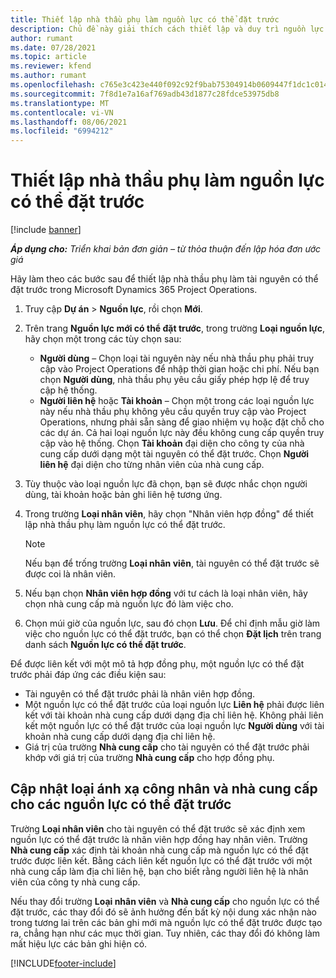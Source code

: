 ```yaml
---
title: Thiết lập nhà thầu phụ làm nguồn lực có thể đặt trước
description: Chủ đề này giải thích cách thiết lập và duy trì nguồn lực nhà thầu phụ được tạo từ người dùng và địa chỉ liên hệ trong hệ thống để có thể liên kết họ với hợp đồng phụ trong Microsoft Dynamics 365 Project Operations.
author: rumant
ms.date: 07/28/2021
ms.topic: article
ms.reviewer: kfend
ms.author: rumant
ms.openlocfilehash: c765e3c423e440f092c92f9bab75304914b0609447f1dc1c014f98801561b7a6
ms.sourcegitcommit: 7f8d1e7a16af769adb43d1877c28fdce53975db8
ms.translationtype: MT
ms.contentlocale: vi-VN
ms.lasthandoff: 08/06/2021
ms.locfileid: "6994212"
---
```

# <a name="set-up-subcontractors-as-bookable-resources"></a>Thiết lập nhà thầu phụ làm nguồn lực có thể đặt trước

[!include [banner](../../includes/dataverse-preview.md)]

_**Áp dụng cho:** Triển khai bản đơn giản – từ thỏa thuận đến lập hóa đơn ước giá_

Hãy làm theo các bước sau để thiết lập nhà thầu phụ làm tài nguyên có thể đặt trước trong Microsoft Dynamics 365 Project Operations.

1. Truy cập **Dự án** \> **Nguồn lực**, rồi chọn **Mới**.
2. Trên trang **Nguồn lực mới có thể đặt trước**, trong trường **Loại nguồn lực**, hãy chọn một trong các tùy chọn sau:

    - **Người dùng** – Chọn loại tài nguyên này nếu nhà thầu phụ phải truy cập vào Project Operations để nhập thời gian hoặc chi phí. Nếu bạn chọn **Người dùng**, nhà thầu phụ yêu cầu giấy phép hợp lệ để truy cập hệ thống.
    - **Người liên hệ** hoặc **Tài khoản** – Chọn một trong các loại nguồn lực này nếu nhà thầu phụ không yêu cầu quyền truy cập vào Project Operations, nhưng phải sẵn sàng để giao nhiệm vụ hoặc đặt chỗ cho các dự án. Cả hai loại nguồn lực này đều không cung cấp quyền truy cập vào hệ thống. Chọn **Tài khoản** đại diện cho công ty của nhà cung cấp dưới dạng một tài nguyên có thể đặt trước. Chọn **Người liên hệ** đại diện cho từng nhân viên của nhà cung cấp.

3. Tùy thuộc vào loại nguồn lực đã chọn, bạn sẽ được nhắc chọn người dùng, tài khoản hoặc bản ghi liên hệ tương ứng.
4. Trong trường **Loại nhân viên**, hãy chọn "Nhân viên hợp đồng" để thiết lập nhà thầu phụ làm nguồn lực có thể đặt trước.

    > [!NOTE]
    > Nếu bạn để trống trường **Loại nhân viên**, tài nguyên có thể đặt trước sẽ được coi là nhân viên.

5. Nếu bạn chọn **Nhân viên hợp đồng** với tư cách là loại nhân viên, hãy chọn nhà cung cấp mà nguồn lực đó làm việc cho.
6. Chọn múi giờ của nguồn lực, sau đó chọn **Lưu**. Để chỉ định mẫu giờ làm việc cho nguồn lực có thể đặt trước, bạn có thể chọn **Đặt lịch** trên trang danh sách **Nguồn lực có thể đặt trước**.

Để được liên kết với một mô tả hợp đồng phụ, một nguồn lực có thể đặt trước phải đáp ứng các điều kiện sau:

- Tài nguyên có thể đặt trước phải là nhân viên hợp đồng.
- Một nguồn lực có thể đặt trước của loại nguồn lực **Liên hệ** phải được liên kết với tài khoản nhà cung cấp dưới dạng địa chỉ liên hệ. Không phải liên kết một nguồn lực có thể đặt trước của loại nguồn lực **Người dùng** với tài khoản nhà cung cấp dưới dạng địa chỉ liên hệ.
- Giá trị của trường **Nhà cung cấp** cho tài nguyên có thể đặt trước phải khớp với giá trị của trường **Nhà cung cấp** cho hợp đồng phụ.

## <a name="update-the-type-of-worker-and-vendor-mapping-for-bookable-resources"></a>Cập nhật loại ánh xạ công nhân và nhà cung cấp cho các nguồn lực có thể đặt trước

Trường **Loại nhân viên** cho tài nguyên có thể đặt trước sẽ xác định xem nguồn lực có thể đặt trước là nhân viên hợp đồng hay nhân viên. Trường **Nhà cung cấp** xác định tài khoản nhà cung cấp mà nguồn lực có thể đặt trước được liên kết. Bằng cách liên kết nguồn lực có thể đặt trước với một nhà cung cấp làm địa chỉ liên hệ, bạn cho biết rằng người liên hệ là nhân viên của công ty nhà cung cấp.

Nếu thay đổi trường **Loại nhân viên** và **Nhà cung cấp** cho nguồn lực có thể đặt trước, các thay đổi đó sẽ ảnh hưởng đến bất kỳ nội dung xác nhận nào trong tương lai trên các bản ghi mới mà nguồn lực có thể đặt trước được tạo ra, chẳng hạn như các mục thời gian. Tuy nhiên, các thay đổi đó không làm mất hiệu lực các bản ghi hiện có.

[!INCLUDE[footer-include](../../includes/footer-banner.md)]
